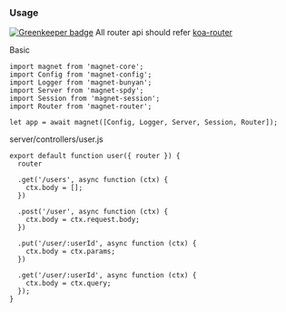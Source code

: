 ### Usage

[![Greenkeeper badge](https://badges.greenkeeper.io/Magnetjs/magnet-router.svg)](https://greenkeeper.io/)
All router api should refer [koa-router](https://github.com/alexmingoia/koa-router)

Basic
```
import magnet from 'magnet-core';
import Config from 'magnet-config';
import Logger from 'magnet-bunyan';
import Server from 'magnet-spdy';
import Session from 'magnet-session';
import Router from 'magnet-router';

let app = await magnet([Config, Logger, Server, Session, Router]);
```

server/controllers/user.js
```
export default function user({ router }) {
  router

  .get('/users', async function (ctx) {
    ctx.body = [];
  })

  .post('/user', async function (ctx) {
    ctx.body = ctx.request.body;
  })

  .put('/user/:userId', async function (ctx) {
    ctx.body = ctx.params;
  })

  .get('/user/:userId', async function (ctx) {
    ctx.body = ctx.query;
  });
}
```
